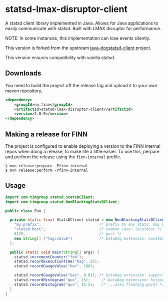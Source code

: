 statsd-lmax-disruptor-client
==================

A statsd client library implemented in Java.
Allows for Java applications to easily communicate with statsd.
Built with LMAX disruptor for performance.

NOTE: In some instances, this implementation can lose events silently.

This version is forked from the upstream [java-dogstatsd-client](https://github.com/indeedeng/java-dogstatsd-client) project.

This version ensures compatibility with vanilla statsd.

Downloads
---------
You need to build the project off the release tag and upload it to your own maven repository.

```xml
<dependency>
    <groupId>no.finn</groupId>
    <artifactId>statsd-lmax-disruptor-client</artifactId>
    <version>2.0.9</version>
</dependency>
```

Making a release for FINN
-------------------------

The project is configured to enable deploying a version to the FINN internal repos when
doing a release, to make life a little easier. To use this, perpare and perform the release
using the `finn-internal` profile.

```
$ mvn release:prepare -Pfinn-internal
$ mvn release:perform -Pfinn-internal
```

Usage
-----
```java
import com.timgroup.statsd.StatsDClient;
import com.timgroup.statsd.NonBlockingStatsDClient;

public class Foo {

  private static final StatsDClient statsd = new NonBlockingStatsDClient(
    "my.prefix",                          /* prefix to any stats; may be null or empty string */
    "statsd-host",                        /* common case: localhost */
    8125,                                 /* port */
    new String[] {"tag:value"}            /* DataDog extension: Constant tags, always applied */
  );

  public static void main(String[] args) {
    statsd.incrementCounter("foo");
    statsd.recordExecutionTime("bag", 25);
    statsd.recordGaugeValue("bar", 100);

    statsd.recordGaugeValue("baz", 0.01); /* DataDog extension: support for floating-point gauges */
    statsd.recordHistogram("qux", 15);     /* DataDog extension: histograms */
    statsd.recordHistogram("qux", 15.5);   /* ...also floating-point */
  }
}
```

